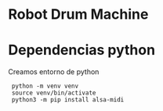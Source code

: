 # Robot Drum Machine

# Dependencias python

 Creamos entorno de python

```shell
 python -m venv venv 
 source venv/bin/activate
 python3 -m pip install alsa-midi
```


